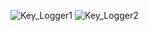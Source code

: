 ![Key_Logger1](https://user-images.githubusercontent.com/117542420/212784953-b28e512d-8da1-40fd-8257-7aa67c483d11.PNG)
![Key_Logger2](https://user-images.githubusercontent.com/117542420/212784969-d628657d-1a12-4a62-b406-aa7c85f5c4df.PNG)

